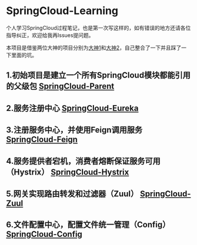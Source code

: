 # SpringCloud-Learning
个人学习SpringCloud过程笔记，也是第一次写这样的，如有错误的地方还请各位指导纠正，欢迎给我再Issues提问题。<br/>

本项目是借鉴两位大神的项目分别为[大神1](https://www.fangzhipeng.com/spring-cloud.html)和[大神2](http://www.ityouknow.com/spring-cloud.html)，自己整合了一下并且踩了一下里面的坑。

## 1.初始项目是建立一个所有SpringCloud模块都能引用的父级包 [SpringCloud-Parent](https://github.com/Git950715/SpringCloud-Learning/tree/master/SpringCloud-Parent)

## 2.服务注册中心 [SpringCloud-Eureka](https://github.com/Git950715/SpringCloud-Learning/tree/master/SpringCloud-Eureka)

## 3.注册服务中心，并使用Feign调用服务 [SpringCloud-Feign](https://github.com/Git950715/SpringCloud-Learning/tree/master/SpringCloud-Feign)

## 4.服务提供者宕机，消费者熔断保证服务可用（Hystrix） [SpringCloud-Hystrix](https://github.com/Git950715/SpringCloud-Learning/tree/master/SpringCloud-Hystrix)

## 5.网关实现路由转发和过滤器（Zuul） [SpringCloud-Zuul](https://github.com/Git950715/SpringCloud-Learning/tree/master/SpringCloud-Zuul)

## 6.文件配置中心，配置文件统一管理（Config） [SpringCloud-Config](https://github.com/Git950715/SpringCloud-Learning/tree/master/SpringCloud-Config)
